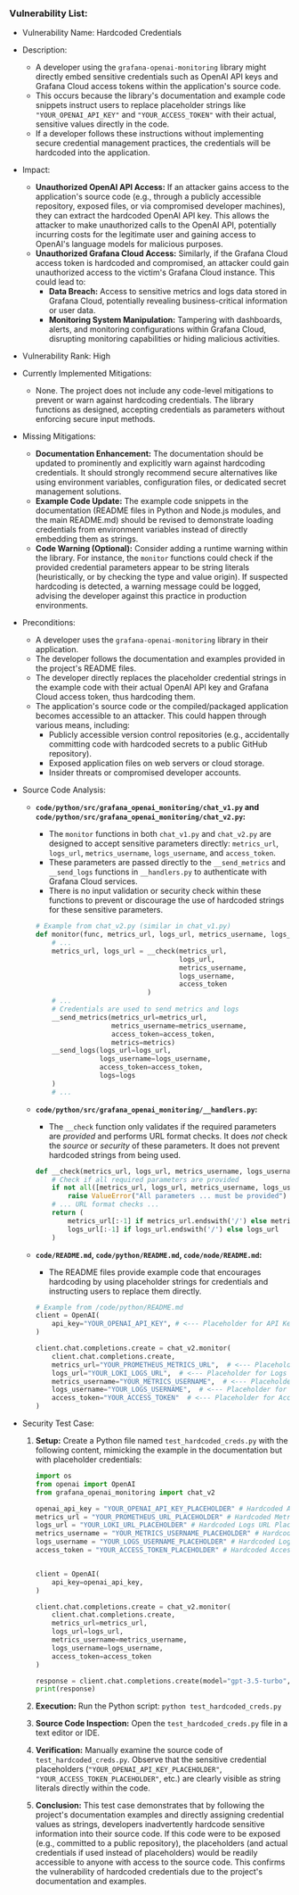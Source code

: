 ### Vulnerability List:

- Vulnerability Name: Hardcoded Credentials
- Description:
    - A developer using the `grafana-openai-monitoring` library might directly embed sensitive credentials such as OpenAI API keys and Grafana Cloud access tokens within the application's source code.
    - This occurs because the library's documentation and example code snippets instruct users to replace placeholder strings like `"YOUR_OPENAI_API_KEY"` and `"YOUR_ACCESS_TOKEN"` with their actual, sensitive values directly in the code.
    - If a developer follows these instructions without implementing secure credential management practices, the credentials will be hardcoded into the application.
- Impact:
    - **Unauthorized OpenAI API Access:** If an attacker gains access to the application's source code (e.g., through a publicly accessible repository, exposed files, or via compromised developer machines), they can extract the hardcoded OpenAI API key. This allows the attacker to make unauthorized calls to the OpenAI API, potentially incurring costs for the legitimate user and gaining access to OpenAI's language models for malicious purposes.
    - **Unauthorized Grafana Cloud Access:** Similarly, if the Grafana Cloud access token is hardcoded and compromised, an attacker could gain unauthorized access to the victim's Grafana Cloud instance. This could lead to:
        - **Data Breach:** Access to sensitive metrics and logs data stored in Grafana Cloud, potentially revealing business-critical information or user data.
        - **Monitoring System Manipulation:** Tampering with dashboards, alerts, and monitoring configurations within Grafana Cloud, disrupting monitoring capabilities or hiding malicious activities.
- Vulnerability Rank: High
- Currently Implemented Mitigations:
    - None. The project does not include any code-level mitigations to prevent or warn against hardcoding credentials. The library functions as designed, accepting credentials as parameters without enforcing secure input methods.
- Missing Mitigations:
    - **Documentation Enhancement:** The documentation should be updated to prominently and explicitly warn against hardcoding credentials. It should strongly recommend secure alternatives like using environment variables, configuration files, or dedicated secret management solutions.
    - **Example Code Update:** The example code snippets in the documentation (README files in Python and Node.js modules, and the main README.md) should be revised to demonstrate loading credentials from environment variables instead of directly embedding them as strings.
    - **Code Warning (Optional):**  Consider adding a runtime warning within the library. For instance, the `monitor` functions could check if the provided credential parameters appear to be string literals (heuristically, or by checking the type and value origin). If suspected hardcoding is detected, a warning message could be logged, advising the developer against this practice in production environments.
- Preconditions:
    - A developer uses the `grafana-openai-monitoring` library in their application.
    - The developer follows the documentation and examples provided in the project's README files.
    - The developer directly replaces the placeholder credential strings in the example code with their actual OpenAI API key and Grafana Cloud access token, thus hardcoding them.
    - The application's source code or the compiled/packaged application becomes accessible to an attacker. This could happen through various means, including:
        - Publicly accessible version control repositories (e.g., accidentally committing code with hardcoded secrets to a public GitHub repository).
        - Exposed application files on web servers or cloud storage.
        - Insider threats or compromised developer accounts.
- Source Code Analysis:
    - **`code/python/src/grafana_openai_monitoring/chat_v1.py` and `code/python/src/grafana_openai_monitoring/chat_v2.py`:**
        - The `monitor` functions in both `chat_v1.py` and `chat_v2.py` are designed to accept sensitive parameters directly: `metrics_url`, `logs_url`, `metrics_username`, `logs_username`, and `access_token`.
        - These parameters are passed directly to the `__send_metrics` and `__send_logs` functions in `__handlers.py` to authenticate with Grafana Cloud services.
        - There is no input validation or security check within these functions to prevent or discourage the use of hardcoded strings for these sensitive parameters.

        ```python
        # Example from chat_v2.py (similar in chat_v1.py)
        def monitor(func, metrics_url, logs_url, metrics_username, logs_username, access_token, use_async=False, disable_content=False, environment="default"):
            # ...
            metrics_url, logs_url = __check(metrics_url,
                                            logs_url,
                                            metrics_username,
                                            logs_username,
                                            access_token
                                    )
            # ...
            # Credentials are used to send metrics and logs
            __send_metrics(metrics_url=metrics_url,
                           metrics_username=metrics_username,
                           access_token=access_token,
                           metrics=metrics)
            __send_logs(logs_url=logs_url,
                        logs_username=logs_username,
                        access_token=access_token,
                        logs=logs
            )
            # ...
        ```
    - **`code/python/src/grafana_openai_monitoring/__handlers.py`:**
        - The `__check` function only validates if the required parameters are *provided* and performs URL format checks. It does *not* check the *source* or *security* of these parameters. It does not prevent hardcoded strings from being used.

        ```python
        def __check(metrics_url, logs_url, metrics_username, logs_username, access_token):
            # Check if all required parameters are provided
            if not all([metrics_url, logs_url, metrics_username, logs_username, access_token]):
                raise ValueError("All parameters ... must be provided")
            # ... URL format checks ...
            return (
                metrics_url[:-1] if metrics_url.endswith('/') else metrics_url,
                logs_url[:-1] if logs_url.endswith('/') else logs_url
            )
        ```
    - **`code/README.md`, `code/python/README.md`, `code/node/README.md`:**
        - The README files provide example code that encourages hardcoding by using placeholder strings for credentials and instructing users to replace them directly.

        ```python
        # Example from /code/python/README.md
        client = OpenAI(
            api_key="YOUR_OPENAI_API_KEY", # <--- Placeholder for API Key
        )

        client.chat.completions.create = chat_v2.monitor(
            client.chat.completions.create,
            metrics_url="YOUR_PROMETHEUS_METRICS_URL",  # <--- Placeholder for Metrics URL
            logs_url="YOUR_LOKI_LOGS_URL",  # <--- Placeholder for Logs URL
            metrics_username="YOUR_METRICS_USERNAME",  # <--- Placeholder for Metrics Username
            logs_username="YOUR_LOGS_USERNAME",  # <--- Placeholder for Logs Username
            access_token="YOUR_ACCESS_TOKEN"  # <--- Placeholder for Access Token
        )
        ```

- Security Test Case:
    1. **Setup:** Create a Python file named `test_hardcoded_creds.py` with the following content, mimicking the example in the documentation but with placeholder credentials:

        ```python
        import os
        from openai import OpenAI
        from grafana_openai_monitoring import chat_v2

        openai_api_key = "YOUR_OPENAI_API_KEY_PLACEHOLDER" # Hardcoded API Key Placeholder
        metrics_url = "YOUR_PROMETHEUS_URL_PLACEHOLDER" # Hardcoded Metrics URL Placeholder
        logs_url = "YOUR_LOKI_URL_PLACEHOLDER" # Hardcoded Logs URL Placeholder
        metrics_username = "YOUR_METRICS_USERNAME_PLACEHOLDER" # Hardcoded Metrics Username Placeholder
        logs_username = "YOUR_LOGS_USERNAME_PLACEHOLDER" # Hardcoded Logs Username Placeholder
        access_token = "YOUR_ACCESS_TOKEN_PLACEHOLDER" # Hardcoded Access Token Placeholder


        client = OpenAI(
            api_key=openai_api_key,
        )

        client.chat.completions.create = chat_v2.monitor(
            client.chat.completions.create,
            metrics_url=metrics_url,
            logs_url=logs_url,
            metrics_username=metrics_username,
            logs_username=logs_username,
            access_token=access_token
        )

        response = client.chat.completions.create(model="gpt-3.5-turbo", messages=[{"role": "user", "content": "Hello"}])
        print(response)
        ```

    2. **Execution:** Run the Python script: `python test_hardcoded_creds.py`

    3. **Source Code Inspection:** Open the `test_hardcoded_creds.py` file in a text editor or IDE.

    4. **Verification:** Manually examine the source code of `test_hardcoded_creds.py`. Observe that the sensitive credential placeholders (`"YOUR_OPENAI_API_KEY_PLACEHOLDER"`, `"YOUR_ACCESS_TOKEN_PLACEHOLDER"`, etc.) are clearly visible as string literals directly within the code.

    5. **Conclusion:** This test case demonstrates that by following the project's documentation examples and directly assigning credential values as strings, developers inadvertently hardcode sensitive information into their source code. If this code were to be exposed (e.g., committed to a public repository), the placeholders (and actual credentials if used instead of placeholders) would be readily accessible to anyone with access to the source code. This confirms the vulnerability of hardcoded credentials due to the project's documentation and examples.